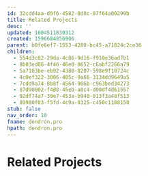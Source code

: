 ```yaml
---
id: 32cdd4aa-d9f6-4582-8d0c-07f64a00299b
title: Related Projects
desc: ''
updated: 1604511830312
created: 1596684856906
parent: b0fe6ef7-1553-4280-bc45-a71824c2ce36
children:
  - 554d3c62-29da-4c86-9d16-f910e36ad7b1
  - 8b03ed06-4f46-46e0-8652-c6abf2266a79
  - 5a7103be-eb92-4380-8207-598e9f10724c
  - 4c0ef322-3006-405c-9a66-3134dd9649a5
  - 7cdd9a74-8b8f-4564-906b-c963bed34273
  - 87d90002-f480-45eb-a8c4-d00df4d61557
  - 92df74a7-39e7-453a-b940-013f3a48f513
  - 89980f03-f5fd-4c9a-8325-c450c1108150
stub: false
nav_order: 10
fname: dendron.pro
hpath: dendron.pro
---
```

# Related Projects

